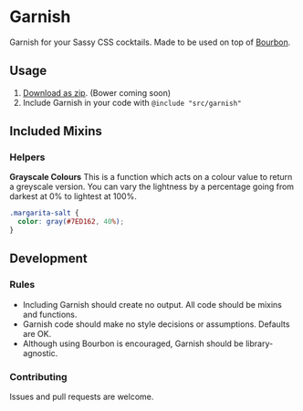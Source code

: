 # Garnish

Garnish for your Sassy CSS cocktails. Made to be used on top of [Bourbon](http://bourbon.io).

## Usage

1. [Download as zip](https://github.com/paulozoom/garnish/archive/master.zip). (Bower coming soon)
2. Include Garnish in your code with `@include "src/garnish"`

## Included Mixins

### Helpers

**Grayscale Colours**
This is a function which acts on a colour value to return a greyscale version. You can vary the lightness by a percentage going from darkest at 0% to lightest at 100%.

```SCSS
.margarita-salt {
  color: gray(#7ED162, 40%);
}
```

## Development

### Rules

- Including Garnish should create no output. All code should be mixins and functions.
- Garnish code should make no style decisions or assumptions. Defaults are OK.
- Although using Bourbon is encouraged, Garnish should be library-agnostic.

### Contributing

Issues and pull requests are welcome.
